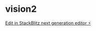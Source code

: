 # vision2

[Edit in StackBlitz next generation editor ⚡️](https://stackblitz.com/~/github.com/laurBk1/vision2)